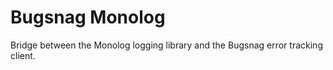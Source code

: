 # Bugsnag Monolog
Bridge between the Monolog logging library and the Bugsnag error tracking client.
